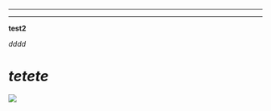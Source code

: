 ---
 ---
**test2**

_dddd_

# _tetete_

![](https://plus.unsplash.com/premium_photo-1699382168474-84c1ce570430?q=80&w=2946&auto=format&fit=crop&ixlib=rb-4.0.3&ixid=M3wxMjA3fDB8MHxwaG90by1wYWdlfHx8fGVufDB8fHx8fA%3D%3D)